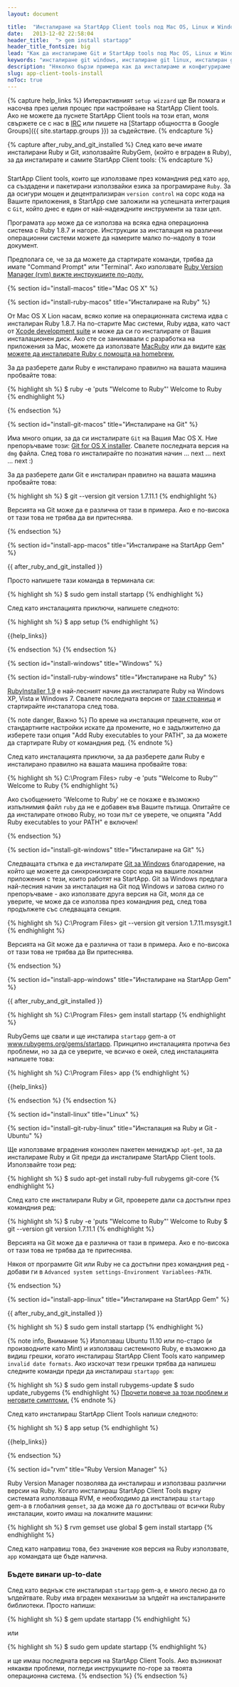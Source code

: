 ```yaml
---
layout: document

title:  "Инсталиране на StartApp Client tools под Mac OS, Linux и Windows"
date:   2013-12-02 22:58:04
header_title:  "> gem install startapp"
header_title_fontsize: big
lead: "Как да инсталираме Git и StartApp tools под Mac OS, Linux и Windows"
keywords: "инсталиране git windows, инсталиране git linux, инсталиран git mac os, инсталиране на startapp"
description: "Няколко бързи примера как да инсталираме и конфигурираме StartApp и Git под Mac OS, Linux и Windows"
slug: app-client-tools-install
noToc: true
---
```


{% capture help_links %}
  Интерактивният `setup wizzard` ще Ви помага и насочва през целия процес при настройване на StartApp Client tools. Ако не можете да пуснете StartApp Client tools на този етап, моля свържете се с нас в [IRC](http://webchat.freenode.net/?channels=startapp&uio=d4) или пишете на [Startapp общността в Google Groups]({{ site.startapp.groups }}) за съдействие.
{% endcapture %}

{% capture after_ruby_and_git_installed %}
  След като вече имате инсталирани Ruby и Git, използвайте RubyGem, (който е вграден в Ruby), за да инсталирате и самите StartApp Client tools:
{% endcapture %}

<!-- FIXME: Ugly work around -->
<p style="margin: 25px"></p>

StartApp Client tools, които ще използваме през командния ред като `app`, са създадени и пакетирани използвайки езика за програмиране `Ruby`. За да осигури мощен и децентрализиран `version control` на сорс кода на Вашите приложения, в StartApp сме заложили на успешната интеграция с `Git`, който днес е един от най-надеждните инструменти за тази цел.

Програмата `app` може да се използва на всяка една операционна система с Ruby 1.8.7 и нагоре. Инструкции за инсталация на различни операционни системи можете да намерите малко по-надолу в този документ.

Предполага се, че за да можете да стартирате команди, трябва да имате "Command Prompt" или "Terminal". Ако използвате [Ruby Version Manager (rvm) вижте инструкциите по-долу.](#rvm)

{% section id="install-macos" title="Mac OS X" %}

{% section id="install-ruby-macos" title="Инсталиране на Ruby" %}

От Mac OS X Lion насам, всяко копие на операционната система идва с инсталиран Ruby 1.8.7. На по-старите Mac системи, Ruby идва, като част от [Xcode development suite](http://developer.apple.com/xcode) и може да си го инсталирате от Вашия инсталационен диск. Ако сте се занимавали с разработка на приложения за Mac, можете да използвате [MacRuby](http://macruby.org/) или да видите [как можете да инсталирате Ruby с помощта на homebrew.](http://www.ruby-lang.org/en/downloads/)

За да разберете дали Ruby е инсталирано правилно на вашата машина пробвайте това:

{% highlight sh %}
$ ruby -e 'puts "Welcome to Ruby"'
Welcome to Ruby
{% endhighlight %}

{% endsection %}

{% section id="install-git-macos" title="Инсталиране на Git" %}

Има много опции, за да си инсталирате `Git` на Вашия Mac OS X. Ние препоръчваме този: [Git for OS X installer](http://code.google.com/p/git-osx-installer/). Свалете последната версия на `dmg` файла. След това го инсталирайте по познатия начин ... next ... next ... next :)

За да разберете дали Git е инсталиран правилно на вашата машина пробвайте това:

{% highlight sh %}
$ git --version
git version 1.7.11.1
{% endhighlight %}

Версията на Git може да е различна от тази в примера. Ако е по-висока от тази това не трябва да ви притеснява.

{% endsection %}

{% section id="install-app-macos" title="Инсталиране на StartApp Gem" %}

{{ after_ruby_and_git_installed }}

Просто напишете тази команда в терминала си:

{% highlight sh %}
$ sudo gem install startapp
{% endhighlight %}

След като инсталацията приключи, напишете следното:

{% highlight sh %}
$ app setup
{% endhighlight %}

{{help_links}}

{% endsection %}
{% endsection %}




{% section id="install-windows" title="Windows" %}

{% section id="install-ruby-windows" title="Инсталиране на Ruby" %}

[RubyInstaller 1.9](http://rubyinstaller.org/) е най-лесният начин да инсталирате Ruby на Windows XP, Vista и Windows 7. Свалете последната версия от [тази страница](http://rubyinstaller.org/downloads/) и стартирайте инсталатора след това.

{% note danger, Важно %}
По време на инсталация преценете, кои от стандартните настройки искате да промените, но е задължително да изберете тази опция "Add Ruby executables to your PATH", за да можете да стартирате Ruby от командния ред.
{% endnote %}

След като инсталацията приключи, за да разберете дали Ruby е инсталирано правилно на вашата машина пробвайте това:

{% highlight sh %}
C:\Program Files\> ruby -e 'puts "Welcome to Ruby"'
Welcome to Ruby
{% endhighlight %}

Ако съобщението 'Welcome to Ruby' не се покаже е възможно изпълнимия файл `ruby` да не е добавен във Вашите пътища. Опитайте се да инсталирате отново Ruby, но този път се уверете, че опцията "Add Ruby executables to your PATH" е включен!

{% endsection %}

{% section id="install-git-windows" title="Инсталиране на Git" %}

Следващата стъпка е да инсталирате [Git за Windows](http://msysgit.github.com/) благодарение, на който ще можете да синхронизирате сорс кода на вашите локални приложения с тези, които работят на StartApp. Git за Windows предлага най-лесния начин за инсталация на Git под Windows и затова силно го препоръчваме - ако използвате друга версия на Git, моля да се уверите, че може да се използва през командния ред, след това продължете със следващата секция.

{% highlight sh %}
C:\Program Files\> git --version
git version 1.7.11.msysgit.1
{% endhighlight %}

Версията на Git може да е различна от тази в примера. Ако е по-висока от тази това не трябва да Ви притеснява.

{% endsection %}

{% section id="install-app-windows" title="Инсталиране на StartApp Gem" %}

{{ after_ruby_and_git_installed }}

{% highlight sh %}
C:\Program Files\> gem install startapp
{% endhighlight %}

RubyGems ще свали и ще инсталира `startapp` gem-а от www.rubygems.org/gems/startapp. Принципно инсталацията протича без проблеми, но за да се уверите, че всичко е окей, след инсталацията напишете това:

{% highlight sh %}
C:\Program Files\> app
{% endhighlight %}

{{help_links}}

{% endsection %}
{% endsection %}



{% section id="install-linux" title="Linux" %}

{% section id="install-git-ruby-linux" title="Инсталация на Ruby и Git - Ubuntu" %}

Ще използваме вградения конзолен пакетен мениджър `apt-get`, за да инсталираме Ruby и Git преди да инсталираме StartApp Client tools. Използвайте този ред:

{% highlight sh %}
$ sudo apt-get install ruby-full rubygems git-core
{% endhighlight %}

След като сте инсталирали Ruby и Git, проверете дали са достъпни през командния ред:

{% highlight sh %}
$ ruby -e 'puts "Welcome to Ruby"'
Welcome to Ruby
$ git --version
git version 1.7.11.1
{% endhighlight %}

Версията на Git може да е различна от тази в примера. Ако е по-висока от тази това не трябва да те притеснява.

Някоя от програмите Git или Ruby не са достъпни през командния ред - добави ги в `Advanced system settings-Environment Variablees-PATH`.

{% endsection %}

{% section id="install-app-linux" title="Инсталиране на StartApp Gem" %}

{{ after_ruby_and_git_installed }}

{% highlight sh %}
$ sudo gem install startapp
{% endhighlight %}

{% note info, Внимание %}
Използваш Ubuntu 11.10 или по-старо (и производните като Mint) и използваш системното Ruby, е възможно да видиш грешки, когато инсталираш StartApp Client Tools като например `invalid date formats`. Ако изскочат тези грешки трябва да напишеш следните команди преди да инсталираш `startapp gem`:

{% highlight sh %}
$ sudo gem install rubygems-update
$ sudo update_rubygems
{% endhighlight %}
[Прочети повече за този проблем и неговите симптоми.](https://github.com/rubygems/rubygems/pull/57)
{% endnote %}

След като инсталираш StartApp Client Tools напиши следното:

{% highlight sh %}
$ app setup
{% endhighlight %}

{{help_links}}

{% endsection %}

{% section id="rvm" title="Ruby Version Manager" %}

Ruby Version Manager позволява да инсталираш и използваш различни версии на Ruby. Когато инсталираш StartApp Client Tools върху системата използваща RVM, е необходимо да инсталираш `startapp` gem-а в глобалния `gemset`, за да може да го достъпваш от всички Ruby инсталации, които имаш на локалните машини:

{% highlight sh %}
$ rvm gemset use global
$ gem install startapp
{% endhighlight %}

След като направиш това, без значение коя версия на Ruby използвате, `app` командата ще бъде налична.

### Бъдете винаги up-to-date

След като веднъж сте инсталирал `startapp` gem-а, е много лесно да го ъпдейтвате. Ruby има вграден механизъм за ъпдейт на инсталираните библиотеки. Просто напиши:

{% highlight sh %}
$ gem update startapp
{% endhighlight %}

или

{% highlight sh %}
$ sudo gem update startapp
{% endhighlight %}

и ще имаш последната версия на StartApp Client Tools. Ако възникнат някакви проблеми, погледи инструкциите по-горе за твоята операционна система.
{% endsection %}
{% endsection %}
